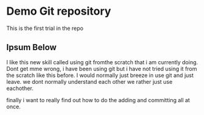 # Demo Git repository

This is the first trial in the repo

## Ipsum Below
I like this new skill called using git fromthe scratch that i am currently doing. Dont get mme wrong, i have been using git but i have not tried using it from the scratch like this before. I would normally just breeze in use git and just leave. we dont normally understand each other we rather just use eachother.

finally i want to really find out how to do the adding and committing all at once.
